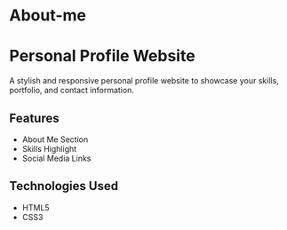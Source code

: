 # About-me
# Personal Profile Website

A stylish and responsive personal profile website to showcase your skills, portfolio, and contact information.

## Features
- About Me Section
- Skills Highlight
- Social Media Links

## Technologies Used
- HTML5
- CSS3


